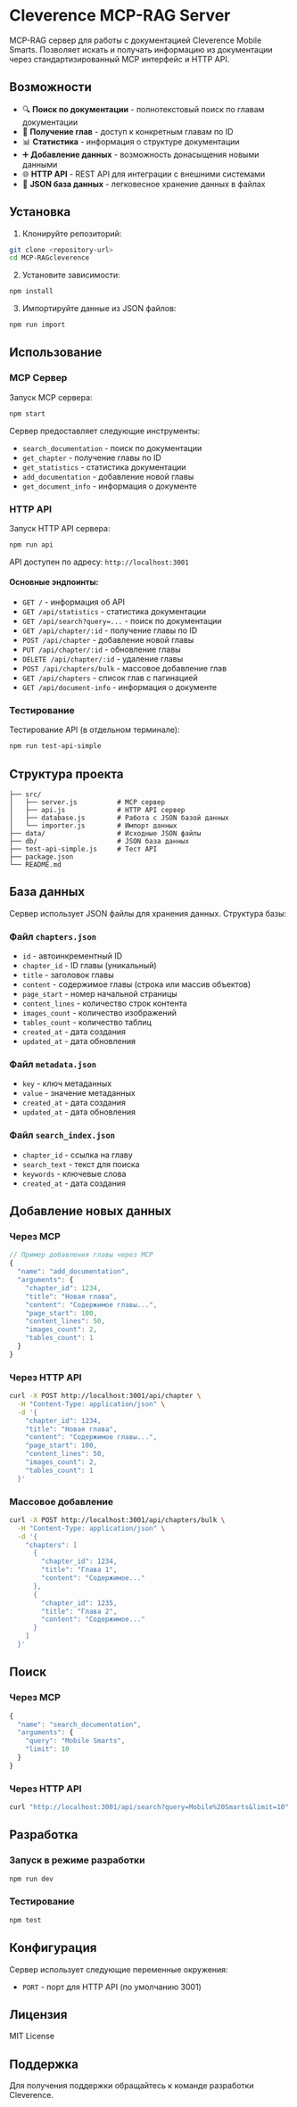 # Cleverence MCP-RAG Server

MCP-RAG сервер для работы с документацией Cleverence Mobile Smarts. Позволяет искать и получать информацию из документации через стандартизированный MCP интерфейс и HTTP API.

## Возможности

- 🔍 **Поиск по документации** - полнотекстовый поиск по главам документации
- 📖 **Получение глав** - доступ к конкретным главам по ID
- 📊 **Статистика** - информация о структуре документации
- ➕ **Добавление данных** - возможность донасыщения новыми данными
- 🌐 **HTTP API** - REST API для интеграции с внешними системами
- 💾 **JSON база данных** - легковесное хранение данных в файлах

## Установка

1. Клонируйте репозиторий:
```bash
git clone <repository-url>
cd MCP-RAGcleverence
```

2. Установите зависимости:
```bash
npm install
```

3. Импортируйте данные из JSON файлов:
```bash
npm run import
```

## Использование

### MCP Сервер

Запуск MCP сервера:
```bash
npm start
```

Сервер предоставляет следующие инструменты:

- `search_documentation` - поиск по документации
- `get_chapter` - получение главы по ID
- `get_statistics` - статистика документации
- `add_documentation` - добавление новой главы
- `get_document_info` - информация о документе

### HTTP API

Запуск HTTP API сервера:
```bash
npm run api
```

API доступен по адресу: `http://localhost:3001`

#### Основные эндпоинты:

- `GET /` - информация об API
- `GET /api/statistics` - статистика документации
- `GET /api/search?query=...` - поиск по документации
- `GET /api/chapter/:id` - получение главы по ID
- `POST /api/chapter` - добавление новой главы
- `PUT /api/chapter/:id` - обновление главы
- `DELETE /api/chapter/:id` - удаление главы
- `POST /api/chapters/bulk` - массовое добавление глав
- `GET /api/chapters` - список глав с пагинацией
- `GET /api/document-info` - информация о документе

### Тестирование

Тестирование API (в отдельном терминале):
```bash
npm run test-api-simple
```

## Структура проекта

```
├── src/
│   ├── server.js          # MCP сервер
│   ├── api.js             # HTTP API сервер
│   ├── database.js        # Работа с JSON базой данных
│   └── importer.js        # Импорт данных
├── data/                  # Исходные JSON файлы
├── db/                    # JSON база данных
├── test-api-simple.js     # Тест API
├── package.json
└── README.md
```

## База данных

Сервер использует JSON файлы для хранения данных. Структура базы:

### Файл `chapters.json`
- `id` - автоинкрементный ID
- `chapter_id` - ID главы (уникальный)
- `title` - заголовок главы
- `content` - содержимое главы (строка или массив объектов)
- `page_start` - номер начальной страницы
- `content_lines` - количество строк контента
- `images_count` - количество изображений
- `tables_count` - количество таблиц
- `created_at` - дата создания
- `updated_at` - дата обновления

### Файл `metadata.json`
- `key` - ключ метаданных
- `value` - значение метаданных
- `created_at` - дата создания
- `updated_at` - дата обновления

### Файл `search_index.json`
- `chapter_id` - ссылка на главу
- `search_text` - текст для поиска
- `keywords` - ключевые слова
- `created_at` - дата создания

## Добавление новых данных

### Через MCP
```javascript
// Пример добавления главы через MCP
{
  "name": "add_documentation",
  "arguments": {
    "chapter_id": 1234,
    "title": "Новая глава",
    "content": "Содержимое главы...",
    "page_start": 100,
    "content_lines": 50,
    "images_count": 2,
    "tables_count": 1
  }
}
```

### Через HTTP API
```bash
curl -X POST http://localhost:3001/api/chapter \
  -H "Content-Type: application/json" \
  -d '{
    "chapter_id": 1234,
    "title": "Новая глава",
    "content": "Содержимое главы...",
    "page_start": 100,
    "content_lines": 50,
    "images_count": 2,
    "tables_count": 1
  }'
```

### Массовое добавление
```bash
curl -X POST http://localhost:3001/api/chapters/bulk \
  -H "Content-Type: application/json" \
  -d '{
    "chapters": [
      {
        "chapter_id": 1234,
        "title": "Глава 1",
        "content": "Содержимое..."
      },
      {
        "chapter_id": 1235,
        "title": "Глава 2",
        "content": "Содержимое..."
      }
    ]
  }'
```

## Поиск

### Через MCP
```javascript
{
  "name": "search_documentation",
  "arguments": {
    "query": "Mobile Smarts",
    "limit": 10
  }
}
```

### Через HTTP API
```bash
curl "http://localhost:3001/api/search?query=Mobile%20Smarts&limit=10"
```

## Разработка

### Запуск в режиме разработки
```bash
npm run dev
```

### Тестирование
```bash
npm test
```

## Конфигурация

Сервер использует следующие переменные окружения:

- `PORT` - порт для HTTP API (по умолчанию 3001)

## Лицензия

MIT License

## Поддержка

Для получения поддержки обращайтесь к команде разработки Cleverence.
